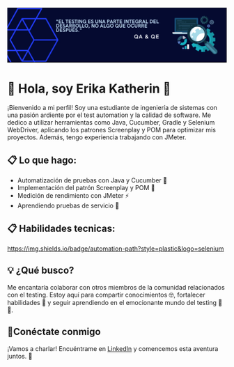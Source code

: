 ![Banner](https://github.com/ErikaKath/ErikaKath/blob/main/banner.png)

# 👋 Hola, soy Erika Katherin 🚀

¡Bienvenido a mi perfil! Soy una estudiante de ingeniería de sistemas con una pasión ardiente por el test automation y la calidad de software. Me dedico a utilizar herramientas como Java, Cucumber, Gradle y Selenium WebDriver, aplicando los patrones Screenplay y POM para optimizar mis proyectos. Además, tengo experiencia trabajando con JMeter.

## 📋 Lo que hago:

- Automatización de pruebas con Java y Cucumber 🤖
- Implementación del patrón Screenplay y POM 📝
- Medición de rendimiento con JMeter ⚡
- Aprendiendo pruebas de servicio 📡

## 📋 Habilidades tecnicas:
https://img.shields.io/badge/automation-path?style=plastic&logo=selenium


## 💡 ¿Qué busco?

Me encantaría colaborar con otros miembros de la comunidad relacionados con el testing. Estoy aquí para compartir conocimientos 🤓, fortalecer habilidades 🧠 y seguir aprendiendo en el emocionante mundo del testing 🤩😀.

## 💬Conéctate conmigo

¡Vamos a charlar! Encuéntrame en [LinkedIn](www.linkedin.com/in/erika-katherin-ekop-testing) y comencemos esta aventura juntos. 🌟

